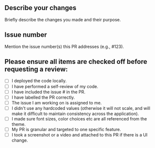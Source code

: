 ## Describe your changes

Briefly describe the changes you made and their purpose.

## Issue number

Mention the issue number(s) this PR addresses (e.g., #123).

## Please ensure all items are checked off before requesting a review:

- [ ] I deployed the code locally.
- [ ] I have performed a self-review of my code.
- [ ] I have included the issue # in the PR.
- [ ] I have labelled the PR correctly.
- [ ] The issue I am working on is assigned to me.
- [ ] I didn't use any hardcoded values (otherwise it will not scale, and will make it difficult to maintain consistency across the application).
- [ ] I made sure font sizes, color choices etc are all referenced from the theme.
- [ ] My PR is granular and targeted to one specific feature.
- [ ] I took a screenshot or a video and attached to this PR if there is a UI change.
